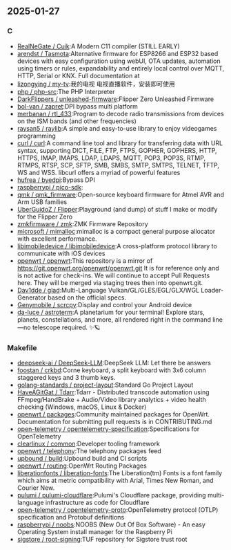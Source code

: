 ## 2025-01-27

### C

* [RealNeGate / Cuik](https://github.com/RealNeGate/Cuik):A Modern C11 compiler (STILL EARLY)
* [arendst / Tasmota](https://github.com/arendst/Tasmota):Alternative firmware for ESP8266 and ESP32 based devices with easy configuration using webUI, OTA updates, automation using timers or rules, expandability and entirely local control over MQTT, HTTP, Serial or KNX. Full documentation at
* [lizongying / my-tv](https://github.com/lizongying/my-tv):我的电视 电视直播软件，安装即可使用
* [php / php-src](https://github.com/php/php-src):The PHP Interpreter
* [DarkFlippers / unleashed-firmware](https://github.com/DarkFlippers/unleashed-firmware):Flipper Zero Unleashed Firmware
* [bol-van / zapret](https://github.com/bol-van/zapret):DPI bypass multi platform
* [merbanan / rtl_433](https://github.com/merbanan/rtl_433):Program to decode radio transmissions from devices on the ISM bands (and other frequencies)
* [raysan5 / raylib](https://github.com/raysan5/raylib):A simple and easy-to-use library to enjoy videogames programming
* [curl / curl](https://github.com/curl/curl):A command line tool and library for transferring data with URL syntax, supporting DICT, FILE, FTP, FTPS, GOPHER, GOPHERS, HTTP, HTTPS, IMAP, IMAPS, LDAP, LDAPS, MQTT, POP3, POP3S, RTMP, RTMPS, RTSP, SCP, SFTP, SMB, SMBS, SMTP, SMTPS, TELNET, TFTP, WS and WSS. libcurl offers a myriad of powerful features
* [hufrea / byedpi](https://github.com/hufrea/byedpi):Bypass DPI
* [raspberrypi / pico-sdk](https://github.com/raspberrypi/pico-sdk):
* [qmk / qmk_firmware](https://github.com/qmk/qmk_firmware):Open-source keyboard firmware for Atmel AVR and Arm USB families
* [UberGuidoZ / Flipper](https://github.com/UberGuidoZ/Flipper):Playground (and dump) of stuff I make or modify for the Flipper Zero
* [zmkfirmware / zmk](https://github.com/zmkfirmware/zmk):ZMK Firmware Repository
* [microsoft / mimalloc](https://github.com/microsoft/mimalloc):mimalloc is a compact general purpose allocator with excellent performance.
* [libimobiledevice / libimobiledevice](https://github.com/libimobiledevice/libimobiledevice):A cross-platform protocol library to communicate with iOS devices
* [openwrt / openwrt](https://github.com/openwrt/openwrt):This repository is a mirror of https://git.openwrt.org/openwrt/openwrt.git It is for reference only and is not active for check-ins. We will continue to accept Pull Requests here. They will be merged via staging trees then into openwrt.git.
* [Dav1dde / glad](https://github.com/Dav1dde/glad):Multi-Language Vulkan/GL/GLES/EGL/GLX/WGL Loader-Generator based on the official specs.
* [Genymobile / scrcpy](https://github.com/Genymobile/scrcpy):Display and control your Android device
* [da-luce / astroterm](https://github.com/da-luce/astroterm):A planetarium for your terminal! Explore stars, planets, constellations, and more, all rendered right in the command line—no telescope required. ✨🪐

### Makefile

* [deepseek-ai / DeepSeek-LLM](https://github.com/deepseek-ai/DeepSeek-LLM):DeepSeek LLM: Let there be answers
* [foostan / crkbd](https://github.com/foostan/crkbd):Corne keyboard, a split keyboard with 3x6 column staggered keys and 3 thumb keys.
* [golang-standards / project-layout](https://github.com/golang-standards/project-layout):Standard Go Project Layout
* [HaveAGitGat / Tdarr](https://github.com/HaveAGitGat/Tdarr):Tdarr - Distributed transcode automation using FFmpeg/HandBrake + Audio/Video library analytics + video health checking (Windows, macOS, Linux & Docker)
* [openwrt / packages](https://github.com/openwrt/packages):Community maintained packages for OpenWrt. Documentation for submitting pull requests is in CONTRIBUTING.md
* [open-telemetry / opentelemetry-specification](https://github.com/open-telemetry/opentelemetry-specification):Specifications for OpenTelemetry
* [clearlinux / common](https://github.com/clearlinux/common):Developer tooling framework
* [openwrt / telephony](https://github.com/openwrt/telephony):The telephony packages feed
* [upbound / build](https://github.com/upbound/build):Upbound build and CI scripts
* [openwrt / routing](https://github.com/openwrt/routing):OpenWrt Routing Packages
* [liberationfonts / liberation-fonts](https://github.com/liberationfonts/liberation-fonts):The Liberation(tm) Fonts is a font family which aims at metric compatibility with Arial, Times New Roman, and Courier New.
* [pulumi / pulumi-cloudflare](https://github.com/pulumi/pulumi-cloudflare):Pulumi's Cloudflare package, providing multi-language infrastructure as code for Cloudflare
* [open-telemetry / opentelemetry-proto](https://github.com/open-telemetry/opentelemetry-proto):OpenTelemetry protocol (OTLP) specification and Protobuf definitions
* [raspberrypi / noobs](https://github.com/raspberrypi/noobs):NOOBS (New Out Of Box Software) - An easy Operating System install manager for the Raspberry Pi
* [sigstore / root-signing](https://github.com/sigstore/root-signing):TUF repository for Sigstore trust root
